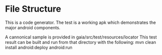 File Structure
============

This is a code generator.
The test is a working apk which demonstrates
the major android components.

A cannonical sample is provided in
  gaia/src/test/resources/locator
This test result can be built and run from
that directory with the following:
  mvn clean install android:deploy android:run


